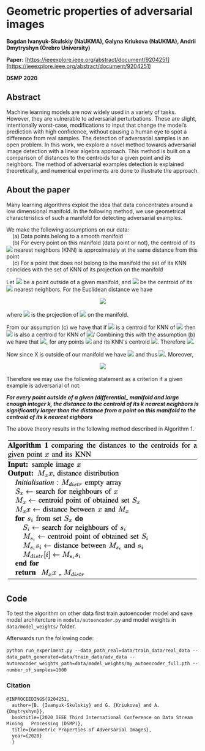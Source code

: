 # Geometric properties of adversarial images

**Bogdan Ivanyuk-Skulskiy (NaUKMA), Galyna Kriukova (NaUKMA), Andrii Dmytryshyn (Örebro University)**

**Paper:** [https://ieeexplore.ieee.org/abstract/document/9204251](https://ieeexplore.ieee.org/abstract/document/9204251)

**DSMP 2020**

## Abstract
Machine learning models are now widely used in a variety of tasks. However, they are vulnerable to adversarial perturbations. These are slight, intentionally worst-case, modifications to input that change the model’s prediction with high confidence, without causing a human eye to spot a difference from real samples. The detection of adversarial samples is an open problem. In this work, we explore a novel method towards adversarial image detection with a linear algebra approach. This method is built on a comparison of distances to the centroids for a given point and its neighbors. The method of adversarial examples detection is explained theoretically, and numerical experiments are done to illustrate the approach.

## About the paper

Many learning algorithms exploit the idea that data concentrates around a low dimensional manifold. In the following method, we use geometrical characteristics of such a manifold for detecting adversarial examples.

We make the following assumptions on our data: <br>
&nbsp;&nbsp;&nbsp; (a) Data points belong to a smooth manifold<br>
&nbsp;&nbsp;&nbsp; (b) For every point on this manifold (data point or not), the centroid of its <img src="https://render.githubusercontent.com/render/math?math=k"> nearest neighbors (KNN) is approximately at the same distance from this point<br>
&nbsp;&nbsp;&nbsp; (c) For a point that does not belong to the manifold the set of its KNN coincides with the set of KNN of its projection on the manifold


Let <img src="https://render.githubusercontent.com/render/math?math=x"> be a point outside of a given manifold, and <img src="https://render.githubusercontent.com/render/math?math=M_x"> be the centroid of its <img src="https://render.githubusercontent.com/render/math?math=k"> nearest neighbors. For the Euclidean distance we have 

<p align="center">
  <img src="https://render.githubusercontent.com/render/math?math=(M_x x)^2 = (x Pr_x)^2  %2B  (Pr_x M_x)^2"> 
</p>

where <img src="https://render.githubusercontent.com/render/math?math=Pr_x"> is the projection of <img src="https://render.githubusercontent.com/render/math?math=x"> on the manifold.

From our assumption (c) we have that if <img src="https://render.githubusercontent.com/render/math?math=M_x"> is a centroid for KNN of <img src="https://render.githubusercontent.com/render/math?math=x"> then <img src="https://render.githubusercontent.com/render/math?math=M_x"> is also a centroid for KNN of <img src="https://render.githubusercontent.com/render/math?math=Pr_x">/ Combining this with the assumption (b) we have that <img src="https://render.githubusercontent.com/render/math?math=Pr_x M_x = M'_{x'} x'">, for any points <img src="https://render.githubusercontent.com/render/math?math=x'"> and its KNN's centroid <img src="https://render.githubusercontent.com/render/math?math=M'_{x'}">. Therefore <img src="https://render.githubusercontent.com/render/math?math=(M_x x)^2 = (x Pr_x)^2  %2B  (M'_{x'} x')^2">.

Now since X is outside of our manifold we have <img src="https://render.githubusercontent.com/render/math?math=x Pr_x > 0"> and thus <img src="https://render.githubusercontent.com/render/math?math=M_x x > M'_{x'} x' ">. Moreover,

<p align="center">
  <img src="https://render.githubusercontent.com/render/math?math=x Pr_x = \sqrt{(M_x x)^2 - (M'_{x'} x')^2 }"> 
</p>

Therefore we may use the following statement as a criterion if a given example is adversarial of not:

***For every point outside of a given (differential_ manifold and large enough integer k, the distance to the centroid of its k nearest neighbors is significantly larger than the distance from a point on this manifold to the centroid of its k nearest eighbors***

The above theory results in the following method described in Algorithm 1.

<p align="center"><img src="images/algorithm.png" width="600"></p>

## Code
To test the algorithm on other data first train autoencoder model and save model architercture in `models/autoencoder.py` and model weights in `data/model_weights/` folder. 

Afterwards run the following code:

`python run_experiment.py --data_path_real=data/train_data/real_data --data_path_generated=data/train_data/adv_data --autoencoder_weights_path=data/model_weights/my_autoencoder_full.pth --number_of_samples=1000`


### Citation
```
@INPROCEEDINGS{9204251,
  author={B. {Ivanyuk-Skulskiy} and G. {Kriukova} and A. {Dmytryshyn}},
  booktitle={2020 IEEE Third International Conference on Data Stream Mining   Processing (DSMP)}, 
  title={Geometric Properties of Adversarial Images}, 
  year={2020}
  }
```
